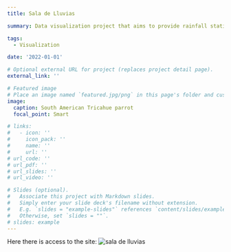 ```yaml
---
title: Sala de Lluvias

summary: Data visualization project that aims to provide rainfall statistics by rendering cyclical features with a 2D representation of data.

tags:
  - Visualization

date: '2022-01-01'

# Optional external URL for project (replaces project detail page).
external_link: ''

# Featured image
# Place an image named `featured.jpg/png` in this page's folder and customize its options here.
image:
  caption: South American Tricahue parrot 
  focal_point: Smart

# links:
#   - icon: ''
#     icon_pack: ''
#     name: ''
#     url: ''
# url_code: ''
# url_pdf: ''
# url_slides: ''
# url_video: ''

# Slides (optional).
#   Associate this project with Markdown slides.
#   Simply enter your slide deck's filename without extension.
#   E.g. `slides = "example-slides"` references `content/slides/example-slides.md`.
#   Otherwise, set `slides = ""`.
# slides: example
---
```


Here there is access to the site: ![sala de lluvias](http://saladelluvias.uoh.cl/)
